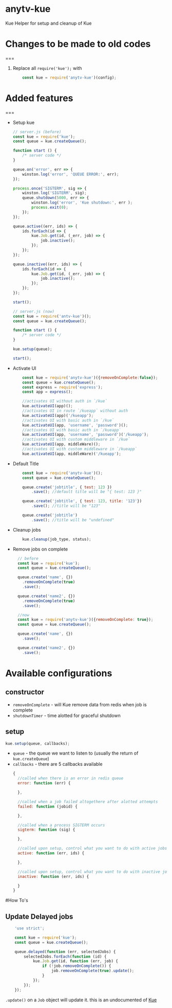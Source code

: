# anytv-kue

Kue Helper for setup and cleanup of Kue

# Changes to be made to old codes
===

1. Replace all `require('kue');` with

    ```javascript
        const kue = require('anytv-kue')(config);
    ```

# Added features
===
- Setup kue

    ```javascript
    // server.js (before)
    const kue = require('kue');
    const queue = kue.createQueue();

    function start () {
        /* server code */
    }

    queue.on('error', err => {
        winston.log('error', 'QUEUE ERROR:', err);
    });

    process.once('SIGTERM', sig => {
        winston.log('SIGTERM', sig);
        queue.shutdown(5000, err => {
            winston.log('error', 'Kue shutdown:', err );
            process.exit(0);
        });
    });

    queue.active((err, ids) => {
        ids.forEach(id => {
            kue.Job.get(id, (_err, job) => {
                job.inactive();
            });
        });
    });

    queue.inactive((err, ids) => {
        ids.forEach(id => {
            kue.Job.get(id, (_err, job) => {
                job.inactive();
            });
        });
    });

    start();

    ```
    ```javascript
    // server.js (now)
    const kue = require('antv-kue')();
    const queue = kue.createQueue();

    function start () {
        /* server code */
    }

    kue.setup(queue);

    start();

    ```
- Activate UI
    ```javascript
        const kue = require('anytv-kue')({removeOnComplete:false});
        const queue = kue.createQueue();
        const express = require('express');
        const app = express();

        //activates UI without auth in `/kue`
        kue.activateUI(app)();
        //activates UI in route `/kueapp` without auth
        kue.activateUI(app)('/kueapp');
        //activates UI with basic auth in `/kue`
        kue.activateUI(app, 'username', 'password')();
        //activates UI with basic auth in `/kueapp`
        kue.activateUI(app, 'username', 'password')('/kueapp');
        //activates UI with custom middleware in `/kue`
        kue.activateUI(app, middleWare)();
        //activates UI with custom middleware in `/kueapp`
        kue.activateUI(app, middleWare)('/kueapp');


    ```
- Default Title
    ```javascript
        const kue = require('anytv-kue')();
        const queue = kue.createQueue();

        queue.create('jobtitle', { test: 123 })
            .save(); //default title will be "{ test: 123 }"

        queue.create('jobtitle', { test: 123, title: '123'})
            .save(); //title will be "123"

        queue.create('jobtitle')
            .save(); //title will be "undefined"
    ```
- Cleanup jobs

    ```javascript
        kue.cleanup(job_type, status);
    ```

- Remove jobs on complete
    ```javascript
      // before
      const kue = require('kue');
      const queue = kue.createQueue();

      queue.create('name', {})
        .removeOnComplete(true)
        .save();

      queue.create('name2', {})
        .removeOnComplete(true)
        .save();
    ```
    ```javascript
      //now
      const kue = require('anytv-kue')({removeOnComplete: true});
      const queue = kue.createQueue();

      queue.create('name', {})
        .save();

      queue.create('name2', {})
        .save();
    ```

# Available configurations

## constructor
- `removeOnComplete` - will Kue remove data from redis when job is complete
- `shutdownTimer` - time alotted for graceful shutdown

## setup

```javascript
kue.setup(queue, callbacks);
```

- `queue` - the queue we want to listen to (usually the return of `kue.createQueue`)
- `callbacks` - there are 5 callbacks available
    ```javascript
    {
      //called when there is an error in redis queue
      error: function (err) {

      },

      //called when a job failed altogethere after alotted attempts
      failed: function (jobid) {

      },

      //called when a process SIGTERM occurs
      sigterm: function (sig) {

      },

      //called upon setup, control what you want to do with active jobs
      active: function (err, ids) {

      },

      //called upon setup, control what you want to do with inactive jobs
      inactive: function (err, ids) {

      }
    }
    ```

#How To's

## Update Delayed jobs
```javascript
    'use strict';

    const kue = require('kue');
    const queue = kue.createQueue();

    queue.delayed(function (err, selectedJobs) {
        selectedJobs.forEach(function (id) {
            kue.Job.get(id, function (err, job) {
                if (!job.removeOnComplete()) {
                    job.removeOnComplete(true).update();
                }
            });
        });
    });
```
    
`.update()` on a `Job` object will update it. this is an undocumented of [Kue](http://automattic.github.io/kue/)
